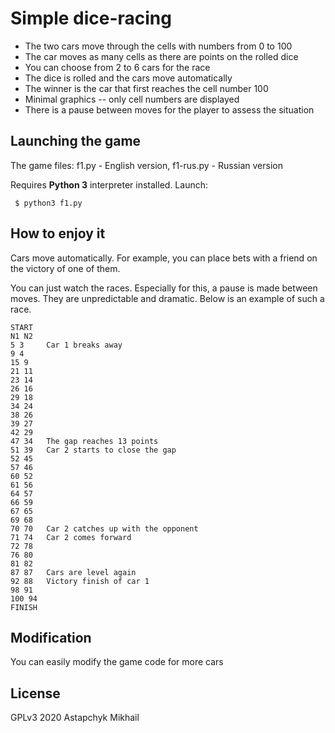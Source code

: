 # Simple dice-racing

* The two cars move through the cells with numbers from 0 to 100
* The car moves as many cells as there are points on the rolled dice
* You can choose from 2 to 6 cars for the race
* The dice is rolled and the cars move automatically
* The winner is the car that first reaches the cell number 100
* Minimal graphics -- only cell numbers are displayed
* There is a pause between moves for the player to assess the situation


## Launching the game

The game files: f1.py - English version, f1-rus.py - Russian version

Requires **Python 3** interpreter installed. Launch:

     $ python3 f1.py


## How to enjoy it

Cars move automatically. For example, you can place bets with a friend on the victory of one of them.

You can just watch the races. Especially for this, a pause is made between moves. They are unpredictable and dramatic. Below is an example of such a race.


```
START
N1 N2
5 3     Car 1 breaks away
9 4
15 9
21 11
23 14
26 16
29 18
34 24
38 26
39 27
42 29
47 34   The gap reaches 13 points
51 39   Car 2 starts to close the gap
52 45
57 46
60 52
61 56
64 57
66 59
67 65
69 68
70 70   Car 2 catches up with the opponent
71 74   Car 2 comes forward
72 78
76 80
81 82
87 87   Cars are level again
92 88   Victory finish of car 1
98 91
100 94
FINISH
```

## Modification

You can easily modify the game code for more cars


## License

GPLv3 2020 Astapchyk Mikhail
